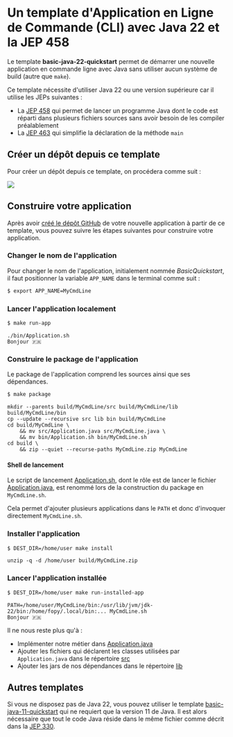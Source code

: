 # Un template d'Application en Ligne de Commande (CLI) avec Java 22 et la JEP 458

Le template **basic-java-22-quickstart** permet de démarrer une nouvelle application en commande ligne avec Java sans
utiliser aucun système de build (autre que `make`).

Ce template nécessite d'utiliser Java 22 ou une version supérieure car il utilise les JEPs suivantes :

* La [JEP 458](https://openjdk.org/jeps/458) qui permet de lancer un programme Java dont le code est réparti dans
  plusieurs fichiers sources sans avoir besoin de les compiler préalablement
* La [JEP 463](https://openjdk.org/jeps/463) qui simplifie la déclaration de la méthode `main`

## Créer un dépôt depuis ce template

Pour créer un dépôt depuis ce template, on procédera comme suit :

<a href="https://asciinema.org/a/667798" target="_blank"><img src="https://asciinema.org/a/667798.svg" /></a>

## Construire votre application

Après avoir [créé le dépôt GitHub](https://github.com/new?template_name=basic-java-22-quickstart&template_owner=java-cli-apps)
de votre nouvelle application à partir de ce template, vous pouvez suivre les étapes suivantes pour construire votre application.

### Changer le nom de l'application

Pour changer le nom de l'application, initialement nommée _BasicQuickstart_, il faut positionner la variable `APP_NAME`
dans le terminal comme suit :

```bash
$ export APP_NAME=MyCmdLine
```

### Lancer l'application localement

```bash
$ make run-app
```

```console
./bin/Application.sh
Bonjour 🇫🇷
```

### Construire le package de l'application

Le package de l'application comprend les sources ainsi que ses dépendances.

```bash
$ make package
```

```console
mkdir --parents build/MyCmdLine/src build/MyCmdLine/lib build/MyCmdLine/bin
cp --update --recursive src lib bin build/MyCmdLine
cd build/MyCmdLine \
	&& mv src/Application.java src/MyCmdLine.java \
	&& mv bin/Application.sh bin/MyCmdLine.sh
cd build \
	&& zip --quiet --recurse-paths MyCmdLine.zip MyCmdLine
```

#### Shell de lancement

Le script de lancement [Application.sh](bin/Application.sh), dont le rôle est de lancer le fichier
[Application.java](src/Application.java), est renommé lors de la construction du package en `MyCmdLine.sh`.

Cela permet d'ajouter plusieurs applications dans le `PATH` et donc d'invoquer directement `MyCmdLine.sh`.

### Installer l'application

```bash
$ DEST_DIR=/home/user make install
```

```console
unzip -q -d /home/user build/MyCmdLine.zip
```

### Lancer l'application installée

```bash
$ DEST_DIR=/home/user make run-installed-app
```

```console
PATH=/home/user/MyCmdLine/bin:/usr/lib/jvm/jdk-22/bin:/home/fopy/.local/bin:... MyCmdLine.sh
Bonjour 🇫🇷
```

Il ne nous reste plus qu'à :

- Implémenter notre métier dans [Application.java](src/Application.java)
- Ajouter les fichiers qui déclarent les classes utilisées par `Application.java` dans le répertoire [src](src)
- Ajouter les jars de nos dépendances dans le répertoire [lib](lib)

## Autres templates

Si vous ne disposez pas de Java 22, vous pouvez utiliser le template [basic-java-11-quickstart](https://github.com/java-cli-apps/basic-java-11-quickstart)
qui ne requiert que la version 11 de Java. Il est alors nécessaire que tout le code Java réside dans le même fichier
comme décrit dans la [JEP 330](https://openjdk.org/jeps/330).
